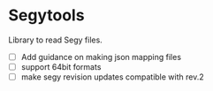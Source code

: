 # Segytools

Library to read Segy files. 

- [ ] Add guidance on making json mapping files
- [ ] support 64bit formats
- [ ] make segy revision updates compatible with rev.2
